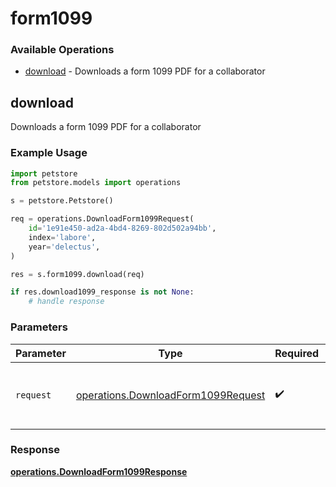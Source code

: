 # form1099

### Available Operations

* [download](#download) - Downloads a form 1099 PDF for a collaborator

## download

Downloads a form 1099 PDF for a collaborator

### Example Usage

```python
import petstore
from petstore.models import operations

s = petstore.Petstore()

req = operations.DownloadForm1099Request(
    id='1e91e450-ad2a-4bd4-8269-802d502a94bb',
    index='labore',
    year='delectus',
)

res = s.form1099.download(req)

if res.download1099_response is not None:
    # handle response
```

### Parameters

| Parameter                                                                                | Type                                                                                     | Required                                                                                 | Description                                                                              |
| ---------------------------------------------------------------------------------------- | ---------------------------------------------------------------------------------------- | ---------------------------------------------------------------------------------------- | ---------------------------------------------------------------------------------------- |
| `request`                                                                                | [operations.DownloadForm1099Request](../../models/operations/downloadform1099request.md) | :heavy_check_mark:                                                                       | The request object to use for the request.                                               |


### Response

**[operations.DownloadForm1099Response](../../models/operations/downloadform1099response.md)**

